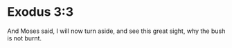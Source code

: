 # Exodus 3:3

And Moses said, I will now turn aside, and see this great sight, why the bush is not burnt.